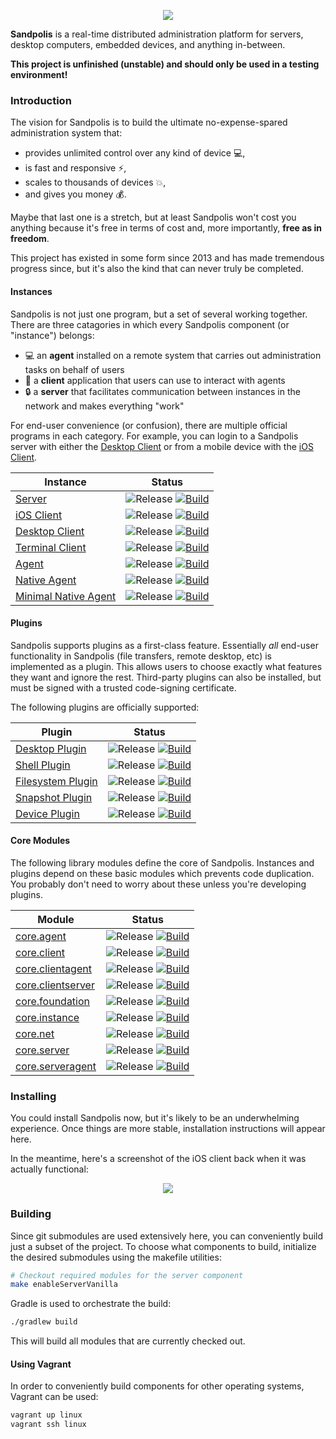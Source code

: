 <p align="center">
	<img src="https://s3.us-east-2.amazonaws.com/github.sandpolis.com/header.png" />
</p>

**Sandpolis** is a real-time distributed administration platform for servers, desktop computers, embedded devices, and anything in-between.

**This project is unfinished (unstable) and should only be used in a testing environment!**

### Introduction
The vision for Sandpolis is to build the ultimate no-expense-spared administration system that:

- provides unlimited control over any kind of device :computer:,
- is fast and responsive :zap:,
- scales to thousands of devices :boom:,
- and gives you money :moneybag:.

Maybe that last one is a stretch, but at least Sandpolis won't cost you anything because it's free in terms of cost and, more importantly, **free as in freedom**.

This project has existed in some form since 2013 and has made tremendous progress since, but it's also the kind that can never truly be completed.

#### Instances
Sandpolis is not just one program, but a set of several working together. There are three catagories in which every Sandpolis component (or "instance") belongs:

- :computer: an **agent** installed on a remote system that carries out administration tasks on behalf of users
- :iphone: a **client** application that users can use to interact with agents
- :lock: a **server** that facilitates communication between instances in the network and makes everything "work"

For end-user convenience (or confusion), there are multiple official programs in each category. For example, you can login to a Sandpolis server with either the [Desktop Client](https://github.com/sandpolis/com.sandpolis.client.lifegem) or from a mobile device with the [iOS Client](https://github.com/sandpolis/com.sandpolis.client.lockstone).

| Instance | Status |
|----------|--------|
| [Server](https://github.com/sandpolis/com.sandpolis.server.vanilla) | ![Release](https://img.shields.io/github/v/tag/sandpolis/com.sandpolis.server.vanilla.svg?label=release) [![Build](https://github.com/sandpolis/com.sandpolis.server.vanilla/workflows/.github/workflows/build.yml/badge.svg)](https://github.com/sandpolis/com.sandpolis.server.vanilla/actions?query=workflow%3A.github%2Fworkflows%2Fbuild.yml) |
| [iOS Client](https://github.com/sandpolis/com.sandpolis.client.lockstone) | ![Release](https://img.shields.io/github/v/tag/sandpolis/com.sandpolis.client.lockstone.svg?label=release) [![Build](https://github.com/sandpolis/com.sandpolis.client.lockstone/workflows/.github/workflows/build.yml/badge.svg)](https://github.com/sandpolis/com.sandpolis.client.lockstone/actions?query=workflow%3A.github%2Fworkflows%2Fbuild.yml) |
| [Desktop Client](https://github.com/sandpolis/com.sandpolis.client.lifegem) | ![Release](https://img.shields.io/github/v/tag/sandpolis/com.sandpolis.client.lifegem.svg?label=release) [![Build](https://github.com/sandpolis/com.sandpolis.client.lifegem/workflows/.github/workflows/build.yml/badge.svg)](https://github.com/sandpolis/com.sandpolis.client.lifegem/actions?query=workflow%3A.github%2Fworkflows%2Fbuild.yml) |
| [Terminal Client](https://github.com/sandpolis/com.sandpolis.client.ascetic) | ![Release](https://img.shields.io/github/v/tag/sandpolis/com.sandpolis.client.ascetic.svg?label=release) [![Build](https://github.com/sandpolis/com.sandpolis.client.ascetic/workflows/.github/workflows/build.yml/badge.svg)](https://github.com/sandpolis/com.sandpolis.client.ascetic/actions?query=workflow%3A.github%2Fworkflows%2Fbuild.yml) |
| [Agent](https://github.com/sandpolis/com.sandpolis.agent.vanilla) | ![Release](https://img.shields.io/github/v/tag/sandpolis/com.sandpolis.agent.vanilla.svg?label=release) [![Build](https://github.com/sandpolis/com.sandpolis.agent.vanilla/workflows/.github/workflows/build.yml/badge.svg)](https://github.com/sandpolis/com.sandpolis.agent.vanilla/actions?query=workflow%3A.github%2Fworkflows%2Fbuild.yml) |
| [Native Agent](https://github.com/sandpolis/com.sandpolis.agent.micro) | ![Release](https://img.shields.io/github/v/tag/sandpolis/com.sandpolis.agent.micro.svg?label=release) [![Build](https://github.com/sandpolis/com.sandpolis.agent.micro/workflows/.github/workflows/build.yml/badge.svg)](https://github.com/sandpolis/com.sandpolis.agent.micro/actions?query=workflow%3A.github%2Fworkflows%2Fbuild.yml) |
| [Minimal Native Agent](https://github.com/sandpolis/com.sandpolis.agent.nano) | ![Release](https://img.shields.io/github/v/tag/sandpolis/com.sandpolis.agent.nano.svg?label=release) [![Build](https://github.com/sandpolis/com.sandpolis.agent.nano/workflows/.github/workflows/build.yml/badge.svg)](https://github.com/sandpolis/com.sandpolis.agent.nano/actions?query=workflow%3A.github%2Fworkflows%2Fbuild.yml) |

#### Plugins
Sandpolis supports plugins as a first-class feature. Essentially *all* end-user functionality in Sandpolis (file transfers, remote desktop, etc) is implemented as a plugin. This allows users to choose exactly what features they want and ignore the rest. Third-party plugins can also be installed, but must be signed with a trusted code-signing certificate.

The following plugins are officially supported:

| Plugin | Status |
|--------|--------|
| [Desktop Plugin](https://github.com/sandpolis/com.sandpolis.plugin.desktop) | ![Release](https://img.shields.io/github/v/tag/sandpolis/com.sandpolis.plugin.desktop.svg?label=release) [![Build](https://github.com/sandpolis/com.sandpolis.plugin.desktop/workflows/.github/workflows/build.yml/badge.svg)](https://github.com/sandpolis/com.sandpolis.plugin.desktop/actions?query=workflow%3A.github%2Fworkflows%2Fbuild.yml) |
| [Shell Plugin](https://github.com/sandpolis/com.sandpolis.plugin.shell) | ![Release](https://img.shields.io/github/v/tag/sandpolis/com.sandpolis.plugin.shell.svg?label=release) [![Build](https://github.com/sandpolis/com.sandpolis.plugin.shell/workflows/.github/workflows/build.yml/badge.svg)](https://github.com/sandpolis/com.sandpolis.plugin.shell/actions?query=workflow%3A.github%2Fworkflows%2Fbuild.yml) |
| [Filesystem Plugin](https://github.com/sandpolis/com.sandpolis.plugin.filesystem) | ![Release](https://img.shields.io/github/v/tag/sandpolis/com.sandpolis.plugin.filesystem.svg?label=release) [![Build](https://github.com/sandpolis/com.sandpolis.plugin.filesystem/workflows/.github/workflows/build.yml/badge.svg)](https://github.com/sandpolis/com.sandpolis.plugin.filesystem/actions?query=workflow%3A.github%2Fworkflows%2Fbuild.yml) |
| [Snapshot Plugin](https://github.com/sandpolis/com.sandpolis.plugin.snapshot) | ![Release](https://img.shields.io/github/v/tag/sandpolis/com.sandpolis.plugin.snapshot.svg?label=release) [![Build](https://github.com/sandpolis/com.sandpolis.plugin.snapshot/workflows/.github/workflows/build.yml/badge.svg)](https://github.com/sandpolis/com.sandpolis.plugin.snapshot/actions?query=workflow%3A.github%2Fworkflows%2Fbuild.yml) |
| [Device Plugin](https://github.com/sandpolis/com.sandpolis.plugin.device) | ![Release](https://img.shields.io/github/v/tag/sandpolis/com.sandpolis.plugin.device.svg?label=release) [![Build](https://github.com/sandpolis/com.sandpolis.plugin.device/workflows/.github/workflows/build.yml/badge.svg)](https://github.com/sandpolis/com.sandpolis.plugin.device/actions?query=workflow%3A.github%2Fworkflows%2Fbuild.yml) |

#### Core Modules
The following library modules define the core of Sandpolis. Instances and plugins depend on these basic modules which prevents code duplication. You probably don't need to worry about these unless you're developing plugins.

| Module | Status |
|--------|--------|
| [core.agent](https://github.com/sandpolis/com.sandpolis.core.agent) | ![Release](https://img.shields.io/github/v/tag/sandpolis/com.sandpolis.core.agent.svg?label=release) [![Build](https://github.com/sandpolis/com.sandpolis.core.agent/workflows/.github/workflows/build.yml/badge.svg)](https://github.com/sandpolis/com.sandpolis.core.agent/actions?query=workflow%3A.github%2Fworkflows%2Fbuild.yml) |
| [core.client](https://github.com/sandpolis/com.sandpolis.core.client) | ![Release](https://img.shields.io/github/v/tag/sandpolis/com.sandpolis.core.client.svg?label=release) [![Build](https://github.com/sandpolis/com.sandpolis.core.client/workflows/.github/workflows/build.yml/badge.svg)](https://github.com/sandpolis/com.sandpolis.core.client/actions?query=workflow%3A.github%2Fworkflows%2Fbuild.yml) |
| [core.clientagent](https://github.com/sandpolis/com.sandpolis.core.clientagent) | ![Release](https://img.shields.io/github/v/tag/sandpolis/com.sandpolis.core.clientagent.svg?label=release) [![Build](https://github.com/sandpolis/com.sandpolis.core.clientagent/workflows/.github/workflows/build.yml/badge.svg)](https://github.com/sandpolis/com.sandpolis.core.clientagent/actions?query=workflow%3A.github%2Fworkflows%2Fbuild.yml) |
| [core.clientserver](https://github.com/sandpolis/com.sandpolis.core.clientserver) | ![Release](https://img.shields.io/github/v/tag/sandpolis/com.sandpolis.core.clientserver.svg?label=release) [![Build](https://github.com/sandpolis/com.sandpolis.core.clientserver/workflows/.github/workflows/build.yml/badge.svg)](https://github.com/sandpolis/com.sandpolis.core.clientserver/actions?query=workflow%3A.github%2Fworkflows%2Fbuild.yml) |
| [core.foundation](https://github.com/sandpolis/com.sandpolis.core.foundation) | ![Release](https://img.shields.io/github/v/tag/sandpolis/com.sandpolis.core.foundation.svg?label=release) [![Build](https://github.com/sandpolis/com.sandpolis.core.foundation/workflows/.github/workflows/build.yml/badge.svg)](https://github.com/sandpolis/com.sandpolis.core.foundation/actions?query=workflow%3A.github%2Fworkflows%2Fbuild.yml) |
| [core.instance](https://github.com/sandpolis/com.sandpolis.core.instance) | ![Release](https://img.shields.io/github/v/tag/sandpolis/com.sandpolis.core.instance.svg?label=release) [![Build](https://github.com/sandpolis/com.sandpolis.core.instance/workflows/.github/workflows/build.yml/badge.svg)](https://github.com/sandpolis/com.sandpolis.core.instance/actions?query=workflow%3A.github%2Fworkflows%2Fbuild.yml) |
| [core.net](https://github.com/sandpolis/com.sandpolis.core.net) | ![Release](https://img.shields.io/github/v/tag/sandpolis/com.sandpolis.core.net.svg?label=release) [![Build](https://github.com/sandpolis/com.sandpolis.core.net/workflows/.github/workflows/build.yml/badge.svg)](https://github.com/sandpolis/com.sandpolis.core.net/actions?query=workflow%3A.github%2Fworkflows%2Fbuild.yml) |
| [core.server](https://github.com/sandpolis/com.sandpolis.core.server) | ![Release](https://img.shields.io/github/v/tag/sandpolis/com.sandpolis.core.server.svg?label=release) [![Build](https://github.com/sandpolis/com.sandpolis.core.server/workflows/.github/workflows/build.yml/badge.svg)](https://github.com/sandpolis/com.sandpolis.core.server/actions?query=workflow%3A.github%2Fworkflows%2Fbuild.yml) |
| [core.serveragent](https://github.com/sandpolis/com.sandpolis.core.serveragent) | ![Release](https://img.shields.io/github/v/tag/sandpolis/com.sandpolis.core.serveragent.svg?label=release) [![Build](https://github.com/sandpolis/com.sandpolis.core.serveragent/workflows/.github/workflows/build.yml/badge.svg)](https://github.com/sandpolis/com.sandpolis.core.serveragent/actions?query=workflow%3A.github%2Fworkflows%2Fbuild.yml) |

### Installing
You could install Sandpolis now, but it's likely to be an underwhelming experience. Once things are more stable, installation instructions will appear here.

In the meantime, here's a screenshot of the iOS client back when it was actually functional:
<p align="center">
	<img src="https://s3.us-east-2.amazonaws.com/github.sandpolis.com/client/lockstone/triptych.png" />
</p>

### Building
Since git submodules are used extensively here, you can conveniently build just a subset of the project. To choose what components to build, initialize the desired submodules using the makefile utilities:
```sh
# Checkout required modules for the server component
make enableServerVanilla
```

Gradle is used to orchestrate the build:
```sh
./gradlew build
```

This will build all modules that are currently checked out.

#### Using Vagrant
In order to conveniently build components for other operating systems, Vagrant can be used:

```sh
vagrant up linux
vagrant ssh linux
```
